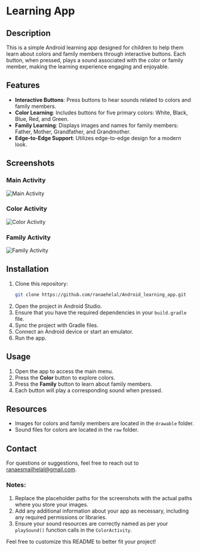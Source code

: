 
# Learning App

## Description
This is a simple Android learning app designed for children to help them learn about colors and family members through interactive buttons. Each button, when pressed, plays a sound associated with the color or family member, making the learning experience engaging and enjoyable.

## Features
- **Interactive Buttons**: Press buttons to hear sounds related to colors and family members.
- **Color Learning**: Includes buttons for five primary colors: White, Black, Blue, Red, and Green.
- **Family Learning**: Displays images and names for family members: Father, Mother, Grandfather, and Grandmother.
- **Edge-to-Edge Support**: Utilizes edge-to-edge design for a modern look.

## Screenshots
### Main Activity
![Main Activity](main.png)
### Color Activity
![Color Activity](colors.png)
### Family Activity
![Family Activity](family.png)

## Installation
1. Clone this repository:
   ```bash
   git clone https://github.com/ranaehelal/Android_learning_app.git
   ```
2. Open the project in Android Studio.
3. Ensure that you have the required dependencies in your `build.gradle` file.
4. Sync the project with Gradle files.
5. Connect an Android device or start an emulator.
6. Run the app.

## Usage
1. Open the app to access the main menu.
2. Press the **Color** button to explore colors.
3. Press the **Family** button to learn about family members.
4. Each button will play a corresponding sound when pressed.

## Resources
- Images for colors and family members are located in the `drawable` folder.
- Sound files for colors are located in the `raw` folder.

## Contact

For questions or suggestions, feel free to reach out to [ranaesmailhelal@gmail.com](mailto:ranaesmailhelal@gmail.com).




### Notes:
1. Replace the placeholder paths for the screenshots with the actual paths where you store your images.
2. Add any additional information about your app as necessary, including any required permissions or libraries.
3. Ensure your sound resources are correctly named as per your `playSound()` function calls in the `ColorActivity`.

Feel free to customize this README to better fit your project!
